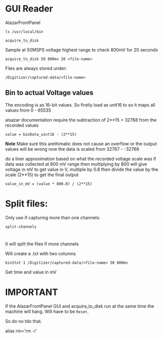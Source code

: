 
# GUI Reader

AlazarFrontPanel 

    ls /usr/local/bin

    acquire_to_disk

Sample at 50MSPS 
    voltage highest range to check 800mV
    for 20 seconds

    acquire_to_disk 50 800mv 20 <file-name>

Files are always stored under:

    /Digitizer/captured-data/<file-name>

## Bin to actual Voltage values

The encoding is as 16-bit values.
So firstly load as unit16 to so it maps all values from 0 - 65535

alsazar documentation require the subtraction of 2**15 = 32768 from the recorded values

    value = binData_uint16 - (2**15)

**Note** Make sure this arethimatic does not cause an overflow or the output values will be wrong
now the data is scaled from 32767 - -32768

do a liner approximation based on what the recorded voltage scale was
if data was collected at 800 mV range then multiplying by 800 will give voltage in mV
to get value in V, multiple by 0.8
then divide the value by the scale (2**15) to get the final output

    value_in_mV = (value * 800.0) / (2**15)

# Split files:

Only use if capturing more than one channels:

    split-channels 

# 

It will split the files if more channels 

Will create a <file-name>.txt with two columns

    bin2txt 1 /Digitizer/captured-data/<file-name> 50 800mv

Get time and value in mV


# IMPORTANT

If the AlazarFrontPanel GUI and acquire_to_disk run at the same time the machine will hang. Will have to be ```Reset```. 

So do no tdo that. 

alias rm='rm -i'